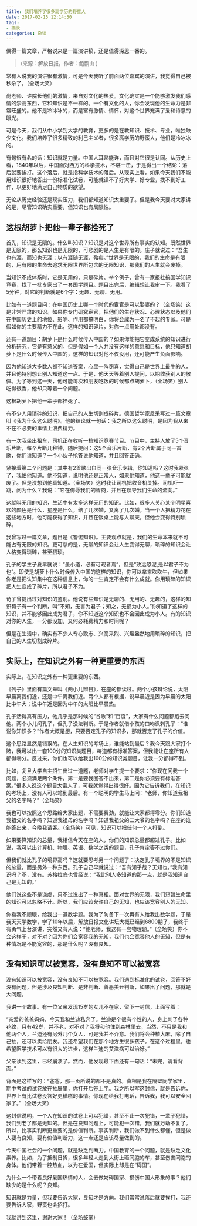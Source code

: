 ```yaml
---
title: 我们培养了很多高学历的野蛮人
date: 2017-02-15 12:14:50
tags: 
- 摘录
categories: 杂谈
---
```


偶得一篇文章，严格说来是一篇演讲稿，还是值得深思一番的。

>(来源：解放日报，作者：鲍鹏山 )

<!-- more -->

常有人说我的演讲很有激情，可是今天我听了前面两位嘉宾的演讲，我觉得自己被秒杀了。（全场大笑）

尚老师、许院长他们的激情，来自对文化的热爱。文化确实是一个能够激发我们感情的崇高东西，它和知识是不一样的。一个有文化的人，你会发现他的生命力是非常旺盛的。他不是冷冰冰的，而是富有激情、情怀，对这个世界充满了爱和诗意的眼光。

可是今天，我们从中小学到大学的教育，更多的是在教知识、技术、专业，唯独缺少文化。我们培养了很多精致的利己主义者，很多高学历的野蛮人，他们是冷冰冰的。

有句很有名的话：知识就是力量。中国人耳熟能详，而且对它很是认同。从历史上看，1840年以后，中国面对西方的科学技术，不堪一击，于是得出一个结论：落后就要挨打。这个落后，就是指科学技术的落后。从现实上看，如果今天我们不能用知识很好地答出一份标准化试卷，可能就读不了好大学、好专业，找不到好工作，以更好地满足自己物质的欲望。

无论从历史经验还是现实压力，我们都知道知识太重要了。但是我今天要对大家讲的是，尽管知识确实重要，但知识也有局限性。

## 这根胡萝卜把他一辈子都拴死了

首先，知识是无限的。什么叫知识？知识是对这个世界所有事实的认知。既然世界是无限的，那么知识也是无限的，可悲剧的是人生是有限的。庄子就说过：“吾生也有涯，而知也无涯；以有涯随无涯，殆矣。”世界是无限的，我们的生命是有限的，用有限的生命去追求无限世界所包含的无限知识，那我们的人生就会废掉。

当知识不成体系时，它是无用的，只是碎片。举个例子，曾有一家报社搞国学知识竞赛，找了一批专家出了一套国学题目。题目出完后，编辑想让我审一下。我看了5分钟，对它的判断就是6个字：无趣、无聊、无用。

比如有一道题目问：在中国历史上哪一个时代的宦官是可以娶妻的？（全场笑）这是非常严肃的知识。如果你专门研究宦官，把他们的生存状况、心理状态以及他们在中国历史上的地位、影响、作用都搞明白，你将会成为一名了不起的专家。可是假如你的主要精力不在此，这样的知识碎片，对你一点用处都没有。

还有一道题目：胡萝卜是什么时候传入中国的？如果你能把它变成系统的知识进行分析研究，它是有意义的。但是假如一个人并没有这样的意愿和目标，他只知道胡萝卜是什么时候传入中国的，这样的知识对他不仅没用，还可能产生负面影响。

因为他知道大多数人都不知道答案，心里一阵窃喜，觉得自己是世界上最牛的人，并且他特别想让别人知道这一点。于是，他天天等着别人提问，以期收获别人的敬佩。为了等到这一天，他可能每次和朋友吃饭的时候都点胡萝卜，（全场笑）别人吃得很香，他却只等着一个问题。

这根胡萝卜把他一辈子都拴死了。

有不少人用琐碎的知识，把自己的人生切割成碎片。德国哲学家尼采写过一篇文章叫《我为什么这么聪明》。他的结论就一句话：我之所以这么聪明，是因为我从来不在不必要的事情上浪费精力。

有一次我坐出租车，司机正在收听一档知识竞赛节目。节目中，主持人放了5个音乐片断，每个片断几秒钟，随后提问：这5个音乐片断，有2个片断属于同一首歌，你们谁知道？一个小伙子抢答说他知道，并且回答正确。

紧接着第二个问题是：其中有2首歌出自同一张音乐专辑，你知道吗？这时我紧张了，我怕他知道。他不知道，说明他还是正常人，如果他知道，他这一辈子可能就废了。但是没想到他真知道。（全场笑）这时我让司机把收音机关掉。司机吓一跳，问为什么？我说：“它在侮辱我们的智商，并且在误导我们生命的流向。”

这就叫无用的知识，生活中有太多这样无用的知识。比如，很多人关心某个明星喜欢的颜色是什么，星座是什么，结了几次婚，又离了几次婚。当一个人把精力花在这些地方时，他可能获得了知识，并且在饭桌上能与人聊天，但他会变得特别琐碎。

我曾写过一篇文章，题目是《警惕知识》。主要观点就是，我们的生命本来就不可能占有无限的知识。更可悲的是，无聊的知识会让人生变得无聊，琐碎的知识会让人格变得琐碎，甚至猥琐。

孔子的学生子夏早就说：“虽小道，必有可观者焉”，但是“致远恐泥,是以君子不为也”。即使是胡萝卜什么时候传入中国的这样的知识，你可以拿来吹吹牛，但如果你老是把认知集中在这种信息上，你的一生肯定不会有什么成就。你用琐碎的知识把人生变成了碎片，所以君子不为。

荀子曾提出过对知识的鉴别。他说有些知识是无聊的、无用的、无趣的，这样的知识荀子有一个判断，叫“不知，无害为君子；知之，无损为小人。”你知道了这样的知识，并不能够因此成为君子，你不知道这个知识也不会因此成为小人。有的知识对你的人生，一分都没加，又何必耗费精力和时间呢？

但是在生活中，确实有不少人专心致志、兴高采烈、兴趣盎然地用琐碎的知识，把自己的人生切割成碎片。

## 实际上，在知识之外有一种更重要的东西

实际上，在知识之外有一种更重要的东西。

《列子》里面有篇文章叫《两小儿辩日》，在座的都读过。两个小孩辩论说，太阳早晨离我们近，还是中午离我们近。两个人都有根据，说早晨近是因为早晨的太阳比中午大；说中午近是因为中午的太阳比早晨热。

孔子活得真有压力，他几乎是那时候的“谷歌”和“百度”，大家有什么问题都跑去问他。两个小儿问孔子，但孔子没法判断。于是作者就借小孩的口吻讽刺孔子：“谁说你知识多？”作者大概是想，只要否定孔子的知识多，那就否定了孔子的价值。

这个思路显然是错误的。在人生知识的考场上，谁能站到最后？我今天跟大家打个赌，我可以出一套100分的知识类题目，每道都有标准答案，但我能让在座所有人都得零分。反过来，你们也可以给我出100分的知识类题目，让我一分都得不到。

比如，复旦大学自主招生出过一道题，老师对学生提一个要求：“你现在问我一个问题，必须满足两个条件，第一是要我回答不出来，第二是你必须要有标准答案。”很多人说这个题目太雷人了，可我就觉得出得很好。因为它告诉我们，在知识的考场上，没有人可以站到最后。有一个聪明的学生马上问：“老师，你知道我祖父的名字吗？”（全场笑）

我也可以按照这个思路给大家出题，不需要费劲，就能让大家都得零分。你们知道我祖父的名字吗？知道我祖母的名字吗？知道我祖父的二大爷的名字吗？在座的谁能答出来，今晚我请客。（全场笑）可见，知识可以把任何一个人打倒。

如果要算知识的总量，我相信今天在座的人，你们的知识总量都超过孔子。比如说，我可以出计算机、物理、英语、数学之类的题目，孔子肯定答不过你们。

但我们就比孔子的境界高吗？这就要思考另一个问题了：决定孔子境界的不是知识的总量，而是另外一种东西。孔子自己早就说过：“吾有知乎哉？无知也。”我有知识吗？不，没有。苏格拉底也曾经说：“我比别人多知道的那一点，就是我知道自己是无知的。”

他们说这些不是谦虚，只不过说出了一种真相。面对世界的无限，我们短暂生命里的知识可以忽略不计。所以，我们应该允许自己的无知，也应该宽容别人的无知。

你看我不顺眼，给我出一道数学题。我为了防备下一次再有人给我出数学题，于是我天天学数学，学了10年以后，解放日报文化讲坛大概已经到6800期了，我终于有勇气上台演讲，突然又有人说：“鲍老师，我这有一套物理题。”（全场笑）你不会这样干，对不对？因为你们会宽容我的无知，我们也会宽容他人的无知，但是有种情况是不能宽容的，那是什么呢？没有良知。

## 没有知识可以被宽容，没有良知不可以被宽容

没有知识可以被宽容，没有良知不可以被宽容。我们遇到标准化的试卷，回答不好没有问题，但是涉及良知判断、是非判断、善恶美丑判断，如果出了问题，那就是大问题。

我讲一个故事。有一位父亲发现15岁的女儿不在家，留下一封信，上面写着：

“亲爱的爸爸妈妈，今天我和兰迪私奔了。兰迪是个很有个性的人，身上刺了各种花纹，只有42岁，并不老，对不对？我将和他住到森林里去，当然，不只是我和他两个人，兰迪还有另外几个女人，可是我并不介意。我们将会种植大麻，除了自己抽，还可以卖给朋友。我还希望我们在那个地方生很多孩子。在这个过程里，也希望医学技术可以有很大的进步，这样兰迪的艾滋病可以治好。”

父亲读到这里，已经崩溃了。然而，他发现最下面还有一句话：“未完，请看背面。”

背面是这样写的：“爸爸，那一页所说的都不是真的。真相是我在隔壁同学家里，期中考试的试卷放在抽屉里，你打开后签上字。我之所以写这封信，就是告诉你，世界上有比试卷没答好更糟糕的事情。你现在给我打电话，告诉我，我可以安全回家了。”（全场大笑）

这封信说明，一个人在知识的试卷上可以犯错，甚至不止一次犯错，一辈子犯错，我们到老了都是无知的。但是在良知问题上，可能犯一次错，我们就万劫不复了。所以，比事实判断更重要的是价值判断。事实判断，我们做不到什么都懂，但是做人要有良知，要有价值判断力，这一点还是应该尽量做到的。

今天中国社会的一个问题，就是缺乏判断力。中国教育的一个问题，就是缺乏文化素养。比如，为了抵制日货，很多年轻人走到大街上砸同胞的车，甚至伤害同胞的身体。他们带着一腔热血，以为在爱国，但实际上却是在“碍国”。

为什么一个带着良好爱国热情的人，会去做妨碍国家、损伤中国人形象的事？他们缺少的是什么呢？良知。

知识就是力量，但我要告诉大家，良知才是方向。我们常常说落后就要挨打，我还要告诉大家，野蛮也会招打。

我就讲到这里，谢谢大家！（全场鼓掌）